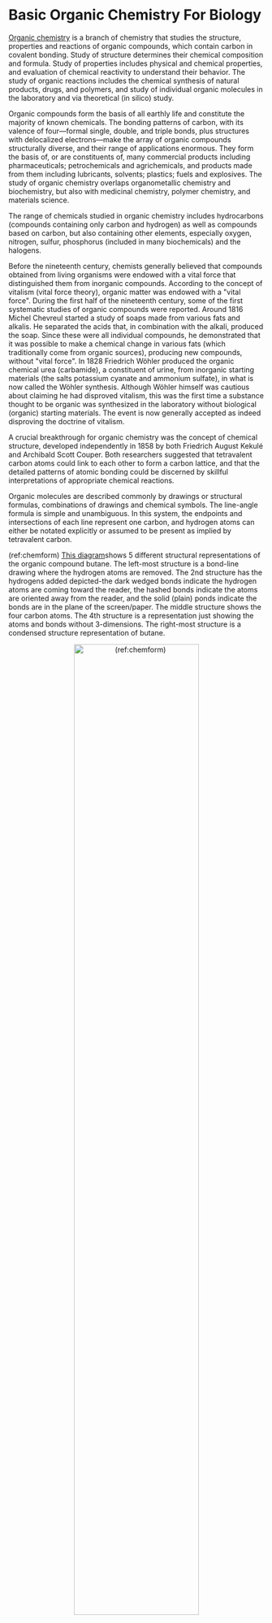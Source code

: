 # Basic Organic Chemistry For Biology

[Organic chemistry](https://en.wikipedia.org/wiki/Organic_chemistry) is a branch of chemistry that studies the structure, properties and reactions of organic compounds, which contain carbon in covalent bonding. Study of structure determines their chemical composition and formula. Study of properties includes physical and chemical properties, and evaluation of chemical reactivity to understand their behavior. The study of organic reactions includes the chemical synthesis of natural products, drugs, and polymers, and study of individual organic molecules in the laboratory and via theoretical (in silico) study.

Organic compounds form the basis of all earthly life and constitute the majority of known chemicals. The bonding patterns of carbon, with its valence of four—formal single, double, and triple bonds, plus structures with delocalized electrons—make the array of organic compounds structurally diverse, and their range of applications enormous. They form the basis of, or are constituents of, many commercial products including pharmaceuticals; petrochemicals and agrichemicals, and products made from them including lubricants, solvents; plastics; fuels and explosives. The study of organic chemistry overlaps organometallic chemistry and biochemistry, but also with medicinal chemistry, polymer chemistry, and materials science.

The range of chemicals studied in organic chemistry includes hydrocarbons (compounds containing only carbon and hydrogen) as well as compounds based on carbon, but also containing other elements, especially oxygen, nitrogen, sulfur, phosphorus (included in many biochemicals) and the halogens. 

Before the nineteenth century, chemists generally believed that compounds obtained from living organisms were endowed with a vital force that distinguished them from inorganic compounds. According to the concept of vitalism (vital force theory), organic matter was endowed with a "vital force". During the first half of the nineteenth century, some of the first systematic studies of organic compounds were reported. Around 1816 Michel Chevreul started a study of soaps made from various fats and alkalis. He separated the acids that, in combination with the alkali, produced the soap. Since these were all individual compounds, he demonstrated that it was possible to make a chemical change in various fats (which traditionally come from organic sources), producing new compounds, without "vital force". In 1828 Friedrich Wöhler produced the organic chemical urea (carbamide), a constituent of urine, from inorganic starting materials (the salts potassium cyanate and ammonium sulfate), in what is now called the Wöhler synthesis. Although Wöhler himself was cautious about claiming he had disproved vitalism, this was the first time a substance thought to be organic was synthesized in the laboratory without biological (organic) starting materials. The event is now generally accepted as indeed disproving the doctrine of vitalism.

A crucial breakthrough for organic chemistry was the concept of chemical structure, developed independently in 1858 by both Friedrich August Kekulé and Archibald Scott Couper. Both researchers suggested that tetravalent carbon atoms could link to each other to form a carbon lattice, and that the detailed patterns of atomic bonding could be discerned by skillful interpretations of appropriate chemical reactions.

Organic molecules are described commonly by drawings or structural formulas, combinations of drawings and chemical symbols. The line-angle formula is simple and unambiguous. In this system, the endpoints and intersections of each line represent one carbon, and hydrogen atoms can either be notated explicitly or assumed to be present as implied by tetravalent carbon.

(ref:chemform) [This diagram](https://commons.wikimedia.org/wiki/File:Stuctural_drawings_of_butane_854px.jpg)shows 5 different structural representations of the organic compound butane. The left-most structure is a bond-line drawing where the hydrogen atoms are removed. The 2nd structure has the hydrogens added depicted-the dark wedged bonds indicate the hydrogen atoms are coming toward the reader, the hashed bonds indicate the atoms are oriented away from the reader, and the solid (plain) ponds indicate the bonds are in the plane of the screen/paper. The middle structure shows the four carbon atoms. The 4th structure is a representation just showing the atoms and bonds without 3-dimensions. The right-most structure is a condensed structure representation of butane. 

<div class="figure" style="text-align: center">
<img src="./figures/chemistry/Stuctural_drawings_of_butane_854px.jpg" alt="(ref:chemform)" width="70%" />
<p class="caption">(\#fig:chemstrucrep)(ref:chemform)</p>
</div>

The era of the pharmaceutical industry began in the last decade of the 19th century when the manufacturing of acetylsalicylic acid—more commonly referred to as aspirin—in Germany was started by Bayer. By 1910 Paul Ehrlich and his laboratory group began developing arsenic-based arsphenamine, (Salvarsan), as the first effective medicinal treatment of syphilis, and thereby initiated the medical practice of chemotherapy. Ehrlich popularized the concepts of "magic bullet" drugs and of systematically improving drug therapies. His laboratory made decisive contributions to developing antiserum for diphtheria and standardizing therapeutic serums.

In the early part of the 20th century, polymers and enzymes were shown to be large organic molecules, and petroleum was shown to be of biological origin.

The majority of chemical compounds occurring in biological organisms are carbon compounds, so the association between organic chemistry and biochemistry is so close that biochemistry might be regarded as in essence a branch of organic chemistry. Although the history of biochemistry might be taken to span some four centuries, fundamental understanding of the field only began to develop in the late 19th century and the actual term biochemistry was coined around the start of 20th century.

## Functional groups

The concept of functional groups is central in organic chemistry, both as a means to classify structures and for predicting properties. A functional group is a molecular module, and the reactivity of that functional group is assumed, within limits, to be the same in a variety of molecules. Functional groups can have a decisive influence on the chemical and physical properties of organic compounds. Molecules are classified based on their functional groups. Alcohols, for example, all have the subunit C-O-H. All alcohols tend to be somewhat hydrophilic, usually form esters, and usually can be converted to the corresponding halides. Most functional groups feature heteroatoms (atoms other than C and H). Organic compounds are classified according to functional groups, alcohols, carboxylic acids, amines, etc.

Combining the names of functional groups with the names of the parent alkanes generates what is termed a systematic nomenclature for naming organic compounds. In traditional nomenclature, the first carbon atom after the carbon that attaches to the functional group is called the alpha carbon; the second, beta carbon, the third, gamma carbon, etc. If there is another functional group at a carbon, it may be named with the Greek letter, e.g., the gamma-amine in gamma-aminobutyric acid is on the third carbon of the carbon chain attached to the carboxylic acid group. IUPAC conventions call for numeric labeling of the position, e.g. 4-aminobutanoic acid. In traditional names various qualifiers are used to label isomers, for example, isopropanol (IUPAC name: propan-2-ol) is an isomer of n-propanol (propan-1-ol). The term moiety has some overlap with the term "functional group". However, a moiety is an entire "half" of a molecule, which can be not only a single functional group, but also a larger unit consisting of multiple functional groups. For example, an "aryl moiety" may be any group containing an aromatic ring, regardless of how many functional groups the said aryl has.

<table class="table" style="margin-left: auto; margin-right: auto;">
<caption>(\#tab:functionalgroups)Some biologically important functional groups containing oxygen or nitrogen</caption>
 <thead>
  <tr>
   <th style="text-align:center;"> Chemical class </th>
   <th style="text-align:center;"> Group </th>
   <th style="text-align:center;"> Formula </th>
   <th style="text-align:center;"> Prefix </th>
   <th style="text-align:center;"> Example </th>
  </tr>
 </thead>
<tbody>
  <tr>
   <td style="text-align:center;"> Alcohol </td>
   <td style="text-align:center;"> Hydroxyl </td>
   <td style="text-align:center;"> ROH </td>
   <td style="text-align:center;"> hydroxy- </td>
   <td style="text-align:center;"> Methanol </td>
  </tr>
  <tr>
   <td style="text-align:center;"> Ketone </td>
   <td style="text-align:center;"> Carbonyl </td>
   <td style="text-align:center;"> RCOR' </td>
   <td style="text-align:center;"> -oyl- (-COR')oroxo- (=O) </td>
   <td style="text-align:center;"> Butanone(Methyl ethyl ketone) </td>
  </tr>
  <tr>
   <td style="text-align:center;"> Aldehyde </td>
   <td style="text-align:center;"> Aldehyde </td>
   <td style="text-align:center;"> RCHO </td>
   <td style="text-align:center;"> formyl- (-COH)oroxo- (=O) </td>
   <td style="text-align:center;"> Acetaldehyde(Ethanal) </td>
  </tr>
  <tr>
   <td style="text-align:center;"> Carboxylate </td>
   <td style="text-align:center;"> Carboxylate </td>
   <td style="text-align:center;"> RCOO− </td>
   <td style="text-align:center;"> carboxy- </td>
   <td style="text-align:center;"> Sodium acetate(Sodium ethanoate) </td>
  </tr>
  <tr>
   <td style="text-align:center;"> Carboxylic acid </td>
   <td style="text-align:center;"> Carboxyl </td>
   <td style="text-align:center;"> RCOOH </td>
   <td style="text-align:center;"> carboxy- </td>
   <td style="text-align:center;"> Acetic acid(Ethanoic acid) </td>
  </tr>
  <tr>
   <td style="text-align:center;"> Ester </td>
   <td style="text-align:center;"> Carboalkoxy </td>
   <td style="text-align:center;"> RCOOR' </td>
   <td style="text-align:center;"> alkanoyloxy-oralkoxycarbonyl </td>
   <td style="text-align:center;"> Ethyl butyrate(Ethyl butanoate) </td>
  </tr>
  <tr>
   <td style="text-align:center;"> Amide </td>
   <td style="text-align:center;"> Carboxamide </td>
   <td style="text-align:center;"> RCONR'R" </td>
   <td style="text-align:center;"> carboxamido-orcarbamoyl- </td>
   <td style="text-align:center;"> Acetamide(Ethanamide) </td>
  </tr>
  <tr>
   <td style="text-align:center;"> Amines </td>
   <td style="text-align:center;"> Primary amine </td>
   <td style="text-align:center;"> RNH2 </td>
   <td style="text-align:center;"> amino- </td>
   <td style="text-align:center;"> Methylamine(Methanamine) </td>
  </tr>
  <tr>
   <td style="text-align:center;"> Amines </td>
   <td style="text-align:center;"> Secondary amine </td>
   <td style="text-align:center;"> R'R"NH </td>
   <td style="text-align:center;"> amino- </td>
   <td style="text-align:center;"> Dimethylamine </td>
  </tr>
  <tr>
   <td style="text-align:center;"> Amines </td>
   <td style="text-align:center;"> Tertiary amine </td>
   <td style="text-align:center;"> R3N </td>
   <td style="text-align:center;"> amino- </td>
   <td style="text-align:center;"> Trimethylamine </td>
  </tr>
  <tr>
   <td style="text-align:center;"> Amines </td>
   <td style="text-align:center;"> 4° ammonium ion </td>
   <td style="text-align:center;"> R4N+ </td>
   <td style="text-align:center;"> ammonio- </td>
   <td style="text-align:center;"> Choline </td>
  </tr>
</tbody>
</table>

## Biomolecules

A biomolecule or biological molecule is a loosely used term for molecules present in organisms that are essential to one or more typically biological processes, such as cell division, morphogenesis, or development. Biomolecules include large macromolecules (or polyanions) such as proteins, carbohydrates, lipids, and nucleic acids, as well as small molecules such as primary metabolites, secondary metabolites and natural products. A more general name for this class of material is biological materials. Biomolecules are usually endogenous, produced within the organism but organisms usually need exogenous biomolecules, for example certain nutrients, to survive.

Biology and its subfields of biochemistry and molecular biology study biomolecules and their reactions. Most biomolecules are organic compounds, and just four elements—oxygen, carbon, hydrogen, and nitrogen—make up 96% of the human body's mass. But many other elements, such as the various biometals, are present in small amounts.

The uniformity of both specific types of molecules (the biomolecules) and of certain metabolic pathways are invariant features among the wide diversity of life forms; thus these biomolecules and metabolic pathways are referred to as "biochemical universals" or "theory of material unity of the living beings", a unifying concept in biology, along with cell theory and evolution theory.

A macromolecule is a very large molecule, such as protein, commonly composed of the polymerization of smaller subunits called monomers. They are typically composed of thousands of atoms or more. A substance that is composed of macromolecules is called a polymer. The most common macromolecules in biochemistry are biopolymers (nucleic acids, proteins, and carbohydrates) and large non-polymeric molecules (such as lipids and macrocycles), synthetic fibers as well as experimental materials such as carbon nanotubes.

Macromolecules are large molecules composed of thousands of covalently connected atoms. Carbohydrates, lipids, proteins, and nucleic acids are all macromolecules. Macromolecules are formed by many monomers linking together, forming a polymer. Carbohydrates are composed of carbon, oxygen, and hydrogen. The monomer of carbohydrates are monosaccharides. There are three forms of carbohydrates: energy, storage, and structural molecules. A disaccharide is formed when a dehydration reaction joins two monosaccharides. Another type of macromolecules are lipids. Lipids are hydrocarbons that do not form polymers. Fats are constructed from glycerol and fatty acids. Phospholipids are commonly found in the phospholipid bilayer of membranes. They have hydrophilic heads and hydrophopic tails. A protein is another type of macromolecules. Amino acids are the monomers of proteins. Proteins have many different functions. There are proteins that are used for structural support, storage, transport, cellular communication, movement, defense against foreign substances, and more. Nucleic acids transmit and help express hereditary information. They are made up of monomers called nucleotides. Two types of nucleic acids are DNA and RNA.

All living organisms are dependent on three essential biopolymers for their biological functions: DNA, RNA and proteins. Each of these molecules is required for life since each plays a distinct, indispensable role in the cell. The simple summary is that DNA makes RNA, and then RNA makes proteins.

DNA, RNA, and proteins all consist of a repeating structure of related building blocks (nucleotides in the case of DNA and RNA, amino acids in the case of proteins). In general, they are all unbranched polymers, and so can be represented in the form of a string. Indeed, they can be viewed as a string of beads, with each bead representing a single nucleotide or amino acid monomer linked together through covalent chemical bonds into a very long chain.

In most cases, the monomers within the chain have a strong propensity to interact with other amino acids or nucleotides. In DNA and RNA, this can take the form of Watson-Crick base pairs (G-C and A-T or A-U), although many more complicated interactions can and do occur.

<table class="table" style="margin-left: auto; margin-right: auto;">
 <thead>
  <tr>
   <th style="text-align:left;"> Macromolecule (Polymer) </th>
   <th style="text-align:left;"> Building Block (Monomer) </th>
   <th style="text-align:left;"> Joining Bond </th>
  </tr>
 </thead>
<tbody>
  <tr>
   <td style="text-align:left;width: 10em; "> Proteins </td>
   <td style="text-align:left;width: 10em; "> Amino acids </td>
   <td style="text-align:left;width: 10em; "> Peptide </td>
  </tr>
  <tr>
   <td style="text-align:left;width: 10em; "> DNA </td>
   <td style="text-align:left;width: 10em; "> Nucleotides (a phoshate, ribose, and a base- adenine, guanine, thymine, or cytosine) </td>
   <td style="text-align:left;width: 10em; "> Phoshodiester </td>
  </tr>
  <tr>
   <td style="text-align:left;width: 10em; "> RNA </td>
   <td style="text-align:left;width: 10em; "> Nucleotides (a phoshate, ribose, and a base- adenine, guanine, Uracil, or cytosine) </td>
   <td style="text-align:left;width: 10em; "> Phoshodiester </td>
  </tr>
  <tr>
   <td style="text-align:left;width: 10em; "> Polysaccharides (carbohydrates) </td>
   <td style="text-align:left;width: 10em; "> Monosaccharides </td>
   <td style="text-align:left;width: 10em; "> Glycosidic </td>
  </tr>
  <tr>
   <td style="text-align:left;width: 10em; "> Lipids </td>
   <td style="text-align:left;width: 10em; "> unlike the other macromolecules, lipids are not defined by chemical Structure. Lipids are any organic nonpolar molecule. </td>
   <td style="text-align:left;width: 10em; "> Some lipids are held together by ester bonds; some are huge aggregates of small molecules held together by hydrophobic interactions. </td>
  </tr>
</tbody>
</table>

## Proteins

[Proteins](https://en.wikipedia.org/wiki/Protein) are large biomolecules, or macromolecules, consisting of one or more long chains of amino acid residues. Proteins perform a vast array of functions within organisms, including catalysing metabolic reactions, DNA replication, responding to stimuli, providing structure to cells, and organisms, and transporting molecules from one location to another. Proteins differ from one another primarily in their sequence of amino acids, which is dictated by the nucleotide sequence of their genes, and which usually results in protein folding into a specific 3D structure that determines its activity.

A linear chain of amino acid residues is called a polypeptide. A protein contains at least one long polypeptide. Short polypeptides, containing less than 20–30 residues, are rarely considered to be proteins and are commonly called peptides, or sometimes oligopeptides. The individual amino acid residues are bonded together by peptide bonds and adjacent amino acid residues. The sequence of amino acid residues in a protein is defined by the sequence of a gene, which is encoded in the genetic code. In general, the genetic code specifies 20 standard amino acids; but in certain organisms the genetic code can include selenocysteine and—in certain archaea—pyrrolysine. Shortly after or even during synthesis, the residues in a protein are often chemically modified by post-translational modification, which alters the physical and chemical properties, folding, stability, activity, and ultimately, the function of the proteins. Some proteins have non-peptide groups attached, which can be called prosthetic groups or cofactors. Proteins can also work together to achieve a particular function, and they often associate to form stable protein complexes.

(ref:pepbond) [Chemical structure of the peptide bond (bottom) and the three-dimensional structure of a peptide bond between an alanine and an adjacent amino acid (top/inset). The bond itself is made of the CHON elements.](https://commons.wikimedia.org/wiki/File:Peptide-Figure-Revised.png) 

<div class="figure" style="text-align: center">
<img src="./figures/chemistry/Peptide-Figure-Revised.png" alt="(ref:pepbond)" width="70%" />
<p class="caption">(\#fig:peptidebond)(ref:pepbond)</p>
</div>

Once formed, proteins only exist for a certain period and are then degraded and recycled by the cell's machinery through the process of protein turnover. A protein's lifespan is measured in terms of its half-life and covers a wide range. They can exist for minutes or years with an average lifespan of 1–2 days in mammalian cells. Abnormal or misfolded proteins are degraded more rapidly either due to being targeted for destruction or due to being unstable.

Like other biological macromolecules such as polysaccharides and nucleic acids, proteins are essential parts of organisms and participate in virtually every process within cells. Many proteins are enzymes that catalyse biochemical reactions and are vital to metabolism. Proteins also have structural or mechanical functions, such as actin and myosin in muscle and the proteins in the cytoskeleton, which form a system of scaffolding that maintains cell shape. Other proteins are important in cell signaling, immune responses, cell adhesion, and the cell cycle. In animals, proteins are needed in the diet to provide the essential amino acids that cannot be synthesized. Digestion breaks the proteins down for use in the metabolism.

Proteins may be purified from other cellular components using a variety of techniques such as ultracentrifugation, precipitation, electrophoresis, and chromatography; the advent of genetic engineering has made possible a number of methods to facilitate purification. Methods commonly used to study protein structure and function include immunohistochemistry, site-directed mutagenesis, X-ray crystallography, nuclear magnetic resonance and mass spectrometry.

Proteins were recognized as a distinct class of biological molecules in the eighteenth century by Antoine Fourcroy and others, distinguished by the molecules' ability to coagulate or flocculate under treatments with heat or acid. Noted examples at the time included albumin from egg whites, blood serum albumin, fibrin, and wheat gluten.

Proteins were first described by the Dutch chemist Gerardus Johannes Mulder and named by the Swedish chemist Jöns Jacob Berzelius in 1838. Mulder carried out elemental analysis of common proteins and found that nearly all proteins had the same empirical formula, C~400~H~620~N~100~O~120~P~1~S~1~. He came to the erroneous conclusion that they might be composed of a single type of (very large) molecule. The term "protein" to describe these molecules was proposed by Mulder's associate Berzelius; protein is derived from the Greek word πρώτειος (proteios), meaning "primary", "in the lead", or "standing in front", + *-in*. Mulder went on to identify the products of protein degradation such as the amino acid leucine for which he found a (nearly correct) molecular weight of 131 Da. Prior to "protein", other names were used, like "albumins" or "albuminous materials" (Eiweisskörper, in German).

Early nutritional scientists such as the German Carl von Voit believed that protein was the most important nutrient for maintaining the structure of the body, because it was generally believed that "flesh makes flesh." Karl Heinrich Ritthausen extended known protein forms with the identification of glutamic acid. At the Connecticut Agricultural Experiment Station a detailed review of the vegetable proteins was compiled by Thomas Burr Osborne. Working with Lafayette Mendel and applying Liebig's law of the minimum in feeding laboratory rats, the nutritionally essential amino acids were established. The work was continued and communicated by William Cumming Rose. The understanding of proteins as polypeptides came through the work of Franz Hofmeister and Hermann Emil Fischer in 1902. The central role of proteins as enzymes in living organisms was not fully appreciated until 1926, when James B. Sumner showed that the enzyme urease was in fact a protein.

The difficulty in purifying proteins in large quantities made them very difficult for early protein biochemists to study. Hence, early studies focused on proteins that could be purified in large quantities, e.g., those of blood, egg white, various toxins, and digestive/metabolic enzymes obtained from slaughterhouses. In the 1950s, the Armour Hot Dog Co. purified 1 kg of pure bovine pancreatic ribonuclease A and made it freely available to scientists; this gesture helped ribonuclease A become a major target for biochemical study for the following decades.

Linus Pauling is credited with the successful prediction of regular protein secondary structures based on hydrogen bonding, an idea first put forth by William Astbury in 1933. Later work by Walter Kauzmann on denaturation, based partly on previous studies by Kaj Linderstrøm-Lang, contributed an understanding of protein folding and structure mediated by hydrophobic interactions.

The first protein to be sequenced was insulin, by Frederick Sanger, in 1949. Sanger correctly determined the amino acid sequence of insulin, thus conclusively demonstrating that proteins consisted of linear polymers of amino acids rather than branched chains, colloids, or cyclols. He won the Nobel Prize for this achievement in 1958.

The first protein structures to be solved were hemoglobin and myoglobin, by Max Perutz and Sir John Cowdery Kendrew, respectively, in 1958. As of 2017, the Protein Data Bank has over 126,060 atomic-resolution structures of proteins. In more recent times, cryo-electron microscopy of large macromolecular assemblies and computational protein structure prediction of small protein domains are two methods approaching atomic resolution.

Most proteins consist of linear polymers built from series of up to 20 different L-α- amino acids. All proteinogenic amino acids possess common structural features, including an α-carbon to which an amino group, a carboxyl group, and a variable side chain are bonded. Only proline differs from this basic structure as it contains an unusual ring to the N-end amine group, which forces the CO–NH amide moiety into a fixed conformation. The side chains of the standard amino acids, detailed in the list of standard amino acids, have a great variety of chemical structures and properties; it is the combined effect of all of the amino acid side chains in a protein that ultimately determines its three-dimensional structure and its chemical reactivity. The amino acids in a polypeptide chain are linked by peptide bonds. Once linked in the protein chain, an individual amino acid is called a residue, and the linked series of carbon, nitrogen, and oxygen atoms are known as the main chain or protein backbone.

The peptide bond has two resonance forms that contribute some double-bond character and inhibit rotation around its axis, so that the alpha carbons are roughly coplanar. The other two dihedral angles in the peptide bond determine the local shape assumed by the protein backbone. The end with a free amino group is known as the N-terminus or amino terminus, whereas the end of the protein with a free carboxyl group is known as the C-terminus or carboxy terminus (the sequence of the protein is written from N-terminus to C-terminus, from left to right).

The words protein, polypeptide, and peptide are a little ambiguous and can overlap in meaning. Protein is generally used to refer to the complete biological molecule in a stable conformation, whereas peptide is generally reserved for a short amino acid oligomers often lacking a stable 3D structure. But the boundary between the two is not well defined and usually lies near 20–30 residues. Polypeptide can refer to any single linear chain of amino acids, usually regardless of length, but often implies an absence of a defined conformation.

Proteins can interact with many types of molecules, including with other proteins, with lipids, with carboyhydrates, and with DNA.

It has been estimated that average-sized bacteria contain about 2 million proteins per cell (e.g. E. coli and Staphylococcus aureus). Smaller bacteria, such as Mycoplasma or spirochetes contain fewer molecules, on the order of 50,000 to 1 million. By contrast, eukaryotic cells are larger and thus contain much more protein. For instance, yeast cells have been estimated to contain about 50 million proteins and human cells on the order of 1 to 3 billion. The concentration of individual protein copies ranges from a few molecules per cell up to 20 million. Not all genes coding proteins are expressed in most cells and their number depends on, for example, cell type and external stimuli. For instance, of the 20,000 or so proteins encoded by the human genome, only 6,000 are detected in lymphoblastoid cells. Moreover, the number of proteins the genome encodes correlates well with the organism complexity. Eukaryotes have 15,000, bacteria have 3,200, archaea have 2,400, and viruses have 42 proteins on average coded in their respective genomes.

Proteins are assembled from amino acids using information encoded in genes. Each protein has its own unique amino acid sequence that is specified by the nucleotide sequence of the gene encoding this protein. The genetic code is a set of three-nucleotide sets called codons and each three-nucleotide combination designates an amino acid, for example AUG (adenine–uracil–guanine) is the code for methionine. Because DNA contains four nucleotides, the total number of possible codons is 64; hence, there is some redundancy in the genetic code, with some amino acids specified by more than one codon. Genes encoded in DNA are first transcribed into pre-messenger RNA (mRNA) by proteins such as RNA polymerase. Most organisms then process the pre-mRNA (also known as a primary transcript) using various forms of Post-transcriptional modification to form the mature mRNA, which is then used as a template for protein synthesis by the ribosome. In prokaryotes the mRNA may either be used as soon as it is produced, or be bound by a ribosome after having moved away from the nucleoid. In contrast, eukaryotes make mRNA in the cell nucleus and then translocate it across the nuclear membrane into the cytoplasm, where protein synthesis then takes place. The rate of protein synthesis is higher in prokaryotes than eukaryotes and can reach up to 20 amino acids per second.

The process of synthesizing a protein from an mRNA template is known as translation. The mRNA is loaded onto the ribosome and is read three nucleotides at a time by matching each codon to its base pairing anticodon located on a transfer RNA molecule, which carries the amino acid corresponding to the codon it recognizes. The enzyme aminoacyl tRNA synthetase "charges" the tRNA molecules with the correct amino acids. The growing polypeptide is often termed the nascent chain. Proteins are always biosynthesized from N-terminus to C-terminus.

The size of a synthesized protein can be measured by the number of amino acids it contains and by its total molecular mass, which is normally reported in units of daltons (synonymous with atomic mass units), or the derivative unit kilodalton (kDa). The average size of a protein increases from Archaea to Bacteria to Eukaryote (283, 311, 438 residues and 31, 34, 49 kDa respectively) due to a bigger number of protein domains constituting proteins in higher organisms. For instance, yeast proteins are on average 466 amino acids long and 53 kDa in mass. The largest known proteins are the titins, a component of the muscle sarcomere, with a molecular mass of almost 3,000 kDa and a total length of almost 27,000 amino acids.

### Structure

Most proteins fold into unique 3D structures. The shape into which a protein naturally folds is known as its native conformation. Although many proteins can fold unassisted, simply through the chemical properties of their amino acids, others require the aid of molecular chaperones to fold into their native states. Biochemists often refer to four distinct aspects of a protein's structure:

* Primary structure: the amino acid sequence. A protein is a polyamide.
* Secondary structure: regularly repeating local structures stabilized by hydrogen bonds. The most common examples are the α-helix, β-sheet and turns. Because secondary structures are local, many regions of different secondary structure can be present in the same protein molecule.
* Tertiary structure: the overall shape of a single protein molecule; the spatial relationship of the secondary structures to one another. Tertiary structure is generally stabilized by nonlocal interactions, most commonly the formation of a hydrophobic core, but also through salt bridges, hydrogen bonds, disulfide bonds, and even posttranslational modifications. The term "tertiary structure" is often used as synonymous with the term fold. The tertiary structure is what controls the basic function of the protein.
* Quaternary structure: the structure formed by several protein molecules (polypeptide chains), usually called protein subunits in this context, which function as a single protein complex.
* Quinary structure: the signatures of protein surface that organize the crowded cellular interior. Quinary structure is dependent on transient, yet essential, macromolecular interactions that occur inside living cells.

(ref:protstruc) [The amino-acid sequence, the primary structure of a protein, determines the secondary (α-helix and β-sheet), tertiary and quaternary protein structures](https://commons.wikimedia.org/wiki/File:Protein_structure.png)

<div class="figure" style="text-align: center">
<img src="./figures/chemistry/Protein_structure.png" alt="(ref:protstuc)" width="70%" />
<p class="caption">(\#fig:proteinstructure )(ref:protstuc)</p>
</div>

Proteins are not entirely rigid molecules. In addition to these levels of structure, proteins may shift between several related structures while they perform their functions. In the context of these functional rearrangements, these tertiary or quaternary structures are usually referred to as "conformations", and transitions between them are called conformational changes. Such changes are often induced by the binding of a substrate molecule to an enzyme's active site, or the physical region of the protein that participates in chemical catalysis. In solution proteins also undergo variation in structure through thermal vibration and the collision with other molecules.


Proteins can be informally divided into three main classes, which correlate with typical tertiary structures: globular proteins, fibrous proteins, and membrane proteins. Almost all globular proteins are soluble and many are enzymes. Fibrous proteins are often structural, such as collagen, the major component of connective tissue, or keratin, the protein component of hair and nails. Membrane proteins often serve as receptors or provide channels for polar or charged molecules to pass through the cell membrane.

A special case of intramolecular hydrogen bonds within proteins, poorly shielded from water attack and hence promoting their own dehydration, are called dehydrons.

Many proteins are composed of several protein domains, i.e. segments of a protein that fold into distinct structural units. Domains usually also have specific functions, such as enzymatic activities (e.g. kinase) or they serve as binding modules (e.g. the SH3 domain binds to proline-rich sequences in other proteins).

Short amino acid sequences within proteins often act as recognition sites for other proteins. For instance, SH3 domains typically bind to short PxxP motifs (i.e. 2 prolines [P], separated by two unspecified amino acids [x], although the surrounding amino acids may determine the exact binding specificity). Many such motifs has been collected in the Eukaryotic Linear Motif (ELM) database.

### Cellular Functions of Proteins

Proteins are the chief actors within the cell, said to be carrying out the duties specified by the information encoded in genes. With the exception of certain types of RNA, most other biological molecules are relatively inert elements upon which proteins act. Proteins make up half the dry weight of an Escherichia coli cell, whereas other macromolecules such as DNA and RNA make up only 3% and 20%, respectively. The set of proteins expressed in a particular cell or cell type is known as its proteome.


The chief characteristic of proteins that also allows their diverse set of functions is their ability to bind other molecules specifically and tightly. The region of the protein responsible for binding another molecule is known as the binding site and is often a depression or "pocket" on the molecular surface. This binding ability is mediated by the tertiary structure of the protein, which defines the binding site pocket, and by the chemical properties of the surrounding amino acids' side chains. Protein binding can be extraordinarily tight and specific; for example, the ribonuclease inhibitor protein binds to human angiogenin with a sub-femtomolar dissociation constant (<10−15 M) but does not bind at all to its amphibian homolog onconase (>1 M). Extremely minor chemical changes such as the addition of a single methyl group to a binding partner can sometimes suffice to nearly eliminate binding; for example, the aminoacyl tRNA synthetase specific to the amino acid valine discriminates against the very similar side chain of the amino acid isoleucine.

Proteins can bind to other proteins as well as to small-molecule substrates. When proteins bind specifically to other copies of the same molecule, they can oligomerize to form fibrils; this process occurs often in structural proteins that consist of globular monomers that self-associate to form rigid fibers. Protein–protein interactions also regulate enzymatic activity, control progression through the cell cycle, and allow the assembly of large protein complexes that carry out many closely related reactions with a common biological function. Proteins can also bind to, or even be integrated into, cell membranes. The ability of binding partners to induce conformational changes in proteins allows the construction of enormously complex signaling networks. As interactions between proteins are reversible, and depend heavily on the availability of different groups of partner proteins to form aggregates that are capable to carry out discrete sets of function, study of the interactions between specific proteins is a key to understand important aspects of cellular function, and ultimately the properties that distinguish particular cell types.

The best-known role of proteins in the cell is as enzymes, which catalyse chemical reactions. Enzymes are usually highly specific and accelerate only one or a few chemical reactions. Enzymes carry out most of the reactions involved in metabolism, as well as manipulating DNA in processes such as DNA replication, DNA repair, and transcription. Some enzymes act on other proteins to add or remove chemical groups in a process known as posttranslational modification. About 4,000 reactions are known to be catalysed by enzymes. The rate acceleration conferred by enzymatic catalysis is often enormous—as much as 1017-fold increase in rate over the uncatalysed reaction in the case of orotate decarboxylase (78 million years without the enzyme, 18 milliseconds with the enzyme).

The molecules bound and acted upon by enzymes are called substrates. Although enzymes can consist of hundreds of amino acids, it is usually only a small fraction of the residues that come in contact with the substrate, and an even smaller fraction—three to four residues on average—that are directly involved in catalysis. The region of the enzyme that binds the substrate and contains the catalytic residues is known as the active site.

Dirigent proteins are members of a class of proteins that dictate the stereochemistry of a compound synthesized by other enzymes.

### Cell Signaling And Ligand Binding

Many proteins are involved in the process of cell signaling and signal transduction. Some proteins, such as insulin, are extracellular proteins that transmit a signal from the cell in which they were synthesized to other cells in distant tissues. Others are membrane proteins that act as receptors whose main function is to bind a signaling molecule and induce a biochemical response in the cell. Many receptors have a binding site exposed on the cell surface and an effector domain within the cell, which may have enzymatic activity or may undergo a conformational change detected by other proteins within the cell.

Antibodies are protein components of an adaptive immune system whose main function is to bind antigens, or foreign substances in the body, and target them for destruction. Antibodies can be secreted into the extracellular environment or anchored in the membranes of specialized B cells known as plasma cells. Whereas enzymes are limited in their binding affinity for their substrates by the necessity of conducting their reaction, antibodies have no such constraints. An antibody's binding affinity to its target is extraordinarily high.

Many ligand transport proteins bind particular small biomolecules and transport them to other locations in the body of a multicellular organism. These proteins must have a high binding affinity when their ligand is present in high concentrations, but must also release the ligand when it is present at low concentrations in the target tissues. The canonical example of a ligand-binding protein is haemoglobin, which transports oxygen from the lungs to other organs and tissues in all vertebrates and has close homologs in every biological kingdom. Lectins are sugar-binding proteins which are highly specific for their sugar moieties. Lectins typically play a role in biological recognition phenomena involving cells and proteins. Receptors and hormones are highly specific binding proteins.

Transmembrane proteins can also serve as ligand transport proteins that alter the permeability of the cell membrane to small molecules and ions. The membrane alone has a hydrophobic core through which polar or charged molecules cannot diffuse. Membrane proteins contain internal channels that allow such molecules to enter and exit the cell. Many ion channel proteins are specialized to select for only a particular ion; for example, potassium and sodium channels often discriminate for only one of the two ions.

### Structural Proteins

Structural proteins confer stiffness and rigidity to otherwise-fluid biological components. Most structural proteins are fibrous proteins; for example, collagen and elastin are critical components of connective tissue such as cartilage, and keratin is found in hard or filamentous structures such as hair, nails, feathers, hooves, and some animal shells. Some globular proteins can also play structural functions, for example, actin and tubulin are globular and soluble as monomers, but polymerize to form long, stiff fibers that make up the cytoskeleton, which allows the cell to maintain its shape and size.

Other proteins that serve structural functions are motor proteins such as myosin, kinesin, and dynein, which are capable of generating mechanical forces. These proteins are crucial for cellular motility of single celled organisms and the sperm of many multicellular organisms which reproduce sexually. They also generate the forces exerted by contracting muscles and play essential roles in intracellular transport.

## Carbohydrates

A [carbohydrate](https://en.wikipedia.org/wiki/Carbohydrate) is a biomolecule consisting of carbon (C), hydrogen (H) and oxygen (O) atoms, usually with a hydrogen–oxygen atom ratio of 2:1 (as in water) and thus with the empirical formula C~m~(H~2~O))~n~ (where m may be different from n). This formula holds true for monosaccharides. Some exceptions exist; for example, deoxyribose, a sugar component of DNA, has the empirical formula C~5~H~10~O~4~. The carbohydrates are technically hydrates of carbon; structurally it is more accurate to view them asaldoses and ketoses.

The term is most common in biochemistry, where it is a synonym of saccharide, a group that includes sugars, starch, and cellulose. The saccharides are divided into four chemical groups: monosaccharides, disaccharides, oligosaccharides, and polysaccharides. Monosaccharides and disaccharides, the smallest (lower molecular weight) carbohydrates, are commonly referred to as sugars. The word saccharide comes from the Greek word σάκχαρον (sákkharon), meaning "sugar". While the scientific nomenclature of carbohydrates is complex, the names of the monosaccharides and disaccharides very often end in the suffix -ose, as in the monosaccharides fructose (fruit sugar) and glucose (starch sugar) and the disaccharides sucrose (cane or beet sugar) and lactose (milk sugar).

(ref:sucrose) [The disaccharide sucrose](https://commons.wikimedia.org/wiki/File:Beta-D-Lactose.svg) 

<div class="figure" style="text-align: center">
<img src="./figures/chemistry/Saccharose2.svg" alt="(ref:sucrose)" width="70%" />
<p class="caption">(\#fig:sucrosestruc)(ref:sucrose)</p>
</div>

Carbohydrates perform numerous roles in living organisms. Polysaccharides serve for the storage of energy (e.g. starch and glycogen) and as structural components (e.g. cellulose in plants and chitin in arthropods). The 5-carbon monosaccharide ribose is an important component of coenzymes (e.g. ATP, FAD and NAD) and the backbone of the genetic molecule known as RNA. The related deoxyribose is a component of DNA. Saccharides and their derivatives include many other important biomolecules that play key roles in the immune system, fertilization, preventing pathogenesis, blood clotting, and development.

They are found in a wide variety of natural and processed foods. Starch is a polysaccharide. It is abundant in cereals (wheat, maize, rice), potatoes, and processed food based on cereal flour, such as bread, pizza or pasta. Sugars appear in human diet mainly as table sugar (sucrose, extracted from sugarcane or sugar beets), lactose (abundant in milk), glucose and fructose, both of which occur naturally in honey, many fruits, and some vegetables. Table sugar, milk, or honey are often added to drinks and many prepared foods such as jam, biscuits and cakes.

Cellulose, a polysaccharide found in the cell walls of all plants, is one of the main components of insoluble dietary fiber. Although it is not digestible, insoluble dietary fiber helps to maintain a healthy digestive system by easing defecation. Other polysaccharides contained in dietary fiber include resistant starch and inulin, which feed some bacteria in the microbiota of the large intestine, and are metabolized by these bacteria to yield short-chain fatty acids. 

In scientific literature, the term "carbohydrate" has many synonyms, like "sugar" (in the broad sense), "saccharide", "ose", "glucide", "hydrate of carbon" or "polyhydroxy compounds with aldehyde or ketone". Some of these terms, specially "carbohydrate" and "sugar", are also used with other meanings.

Formerly the name "carbohydrate" was used in chemistry for any compound with the formula C~m~ (H~2~O)~n~. Following this definition, some chemists considered formaldehyde (CH~2~O) to be the simplest carbohydrate, while others claimed that title for glycolaldehyde. Today, the term is generally understood in the biochemistry sense, which excludes compounds with only one or two carbons and includes many biological carbohydrates which deviate from this formula. For example, while the above representative formulas would seem to capture the commonly known carbohydrates, ubiquitous and abundant carbohydrates often deviate from this. For example, carbohydrates often display chemical groups such as: N-acetyl (e.g. chitin), sulphate (e.g. glycosaminoglycans), carboxylic acid (e.g. sialic acid) and deoxy modifications (e.g. fucose and sialic acid).

Natural saccharides are generally built of simple carbohydrates called monosaccharides with general formula (CH~2~O)~n~ where n is three or more. A typical monosaccharide has the structure H–(CHOH)~x~(C=O)–(CHOH)~y~–H, that is, an aldehyde or ketone with many hydroxyl groups added, usually one on each carbon atom that is not part of the aldehyde or ketone functional group. Examples of monosaccharides are glucose, fructose, and glyceraldehydes. However, some biological substances commonly called "monosaccharides" do not conform to this formula (e.g. uronic acids and deoxy-sugars such as fucose) and there are many chemicals that do conform to this formula but are not considered to be monosaccharides (e.g. formaldehyde CH~2~O and inositol (CH~2~O)~6~).

The open-chain form of a monosaccharide often coexists with a closed ring form where the aldehyde/ketone carbonyl group carbon (C=O) and hydroxyl group (–OH) react forming a hemiacetal with a new C–O–C bridge.

Monosaccharides can be linked together into what are called polysaccharides (or oligosaccharides) in a large variety of ways. Many carbohydrates contain one or more modified monosaccharide units that have had one or more groups replaced or removed. For example, deoxyribose, a component of DNA, is a modified version of ribose; chitin is composed of repeating units of N-acetyl glucosamine, a nitrogen-containing form of glucose.

Monosaccharides are the simplest carbohydrates in that they cannot be hydrolyzed to smaller carbohydrates. They are aldehydes or ketones with two or more hydroxyl groups. The general chemical formula of an unmodified monosaccharide is (C•H2))n, literally a "carbon hydrate". Monosaccharides are important fuel molecules as well as building blocks for nucleic acids. The smallest monosaccharides, for which n=3, are dihydroxyacetone and D- and L-glyceraldehydes.

Monosaccharides are the major fuel source for metabolism, being used both as an energy source (glucose being the most important in nature) and in biosynthesis. When monosaccharides are not immediately needed by many cells, they are often converted to more space-efficient forms, often polysaccharides. In many animals, including humans, this storage form is glycogen, especially in liver and muscle cells. In plants, starch is used for the same purpose. The most abundant carbohydrate, cellulose, is a structural component of the cell wall of plants and many forms of algae. Ribose is a component of RNA. Deoxyribose is a component of DNA. Lyxose is a component of lyxoflavin found in the human heart. Ribulose and xylulose occur in the pentose phosphate pahway. Galactose, a component of milk sugar lactose, is found in galactolipids in plant cell membranes and in glycoproteins in many tissues. Mannose occurs in human metabolism, especially in the glycosylation of certain proteins. Fructose, or fruit sugar, is found in many plants and humans, it is metabolized in the liver, absorbed directly into the intestines during digestion, and found in semen. Trehalose, a major sugar of insects, is rapidly hydrolyzed into two glucose molecules to support continuous flight.

Two joined monosaccharides are called a disaccharide and these are the simplest polysaccharides. Examples include sucrose and lactose. They are composed of two monosaccharide units bound together by a covalent bond known as a glycosidic linkage formed via a dehydration reaction, resulting in the loss of a hydrogen atom from one monosaccharide and a hydroxyl group from the other. The formula of unmodified disaccharides is C12H22O11. Although there are numerous kinds of disaccharides, a handful of disaccharides are particularly notable.

* Its monosaccharides: glucose and fructose
* Their ring types: glucose is a pyranose and fructose is a furanose
* How they are linked together: the oxygen on carbon number 1 (C1) of α-D-glucose is linked to the C2 of D-fructose.
* The -oside suffix indicates that the anomeric carbon of both monosaccharides participates in the glycosidic bond.
        
Lactose, a disaccharide composed of one D-galactose molecule and one D-glucose molecule, occurs naturally in mammalian milk. The systematic name for lactose is O-β-D-galactopyranosyl-(1→4)-D-glucopyranose. Other notable disaccharides include maltose (two D-glucoses linked α-1,4) and cellulobiose (two D-glucoses linked β-1,4). Disaccharides can be classified into two types: reducing and non-reducing disaccharides. If the functional group is present in bonding with another sugar unit, it is called a reducing disaccharide or biose. 

(ref:lactose) [The disaccharide lactose](https://commons.wikimedia.org/wiki/File:Beta-D-Lactose.svg) 

<div class="figure" style="text-align: center">
<img src="./figures/chemistry/Beta-D-Lactose.svg" alt="(ref:lactose)" width="70%" />
<p class="caption">(\#fig:lactosestruc)(ref:lactose)</p>
</div>

## Lipids

In biology and biochemistry, a [lipid](https://en.wikipedia.org/wiki/Lipid) is a macrobiomolecule that is soluble in nonpolar solvents. Non-polar solvents are typically hydrocarbons used to dissolve other naturally occurring hydrocarbon lipid molecules that do not (or do not easily) dissolve in water, including fatty acids, waxes, sterols, fat-soluble vitamins (such as vitamins A, D, E, and K), monoglycerides, diglycerides, triglycerides, and phospholipids.

(ref:comlip) [Structures of some common lipids.](https://commons.wikimedia.org/wiki/File:Common_lipids_lmaps.png) At the top are cholesterol and oleic acid. The middle structure is a triglyceride composed of oleoyl, stearoyl, and palmitoyl chains attached to a glycerol backbone. At the bottom is the common phospholipid phosphatidylcholine.

<div class="figure" style="text-align: center">
<img src="./figures/chemistry/Common_lipids_lmaps.png" alt="(ref:comlip)" width="70%" />
<p class="caption">(\#fig:commonlipids)(ref:comlip)</p>
</div>

The functions of lipids include storing energy, signaling, and acting as structural components of cell membranes. Lipids have applications in the cosmetic and food industries as well as in nanotechnology.

Scientists sometimes define lipids as hydrophobic or amphiphilic small molecules; the amphiphilic nature of some lipids allows them to form structures such as vesicles, multilamellar/unilamellar liposomes, or membranes in an aqueous environment. Biological lipids originate entirely or in part from two distinct types of biochemical subunits or "building-blocks": ketoacyl and isoprene groups. Using this approach, lipids may be divided into eight categories: fatty acids, glycerolipids, glycerophospholipids, sphingolipids, saccharolipids, and polyketides (derived from condensation of ketoacyl subunits); and sterol lipids and prenol lipids (derived from condensation of isoprene subunits).

Although the term "lipid" is sometimes used as a synonym for fats, fats are a subgroup of lipids called triglycerides. Lipids also encompass molecules such as fatty acids and their derivatives (including tri-, di-, monoglycerides, and phospholipids), as well as other sterol-containing metabolites such as cholesterol. Although humans and other mammals use various biosynthetic pathways both to break down and to synthesize lipids, some essential lipids can't be made this way and must be obtained from the diet.

Lipid may be regarded as organic substances relatively insoluble in water, soluble in organic solvents(alcohol, ether etc.) actually or potentially related to fatty acid and utilized by the living cells.

In 1815, Henri Braconnot classified lipids (graisses) in two categories, suifs (solid greases or tallow) and huiles (fluid oils). In 1823, Michel Eugène Chevreul developed a more detailed classification, including oils, greases, tallow, waxes, resins, balsams and volatile oils (or essential oils).

In 1827, William Prout recognized fat ("oily" alimentary matters), along with protein ("albuminous") and carbohydrate ("saccharine"), as an important nutrient for humans and animals.

The word "lipide" , which stems etymologically from the Greek lipos (fat), was introduced in 1923 by the french pharmacologist Gabriel Bertrand. Bertrands included in the concept not only the traditional fats (glycerides), but also the "lipoids", with a complex constitution. Despite the word "lipide" was unanimously approved by the international commission of Société de Chimie Biologique during the plenary session on the 3rd of July 1923. The word "lipide" has been later anglicized as "lipid" because of its pronunciation ('lɪpɪd). In the french language, the suffixe "-ide", from the ancient greek "-ίδης" (meaning 'son of' or 'descendant of'), is always pronounced (ɪd).

In 1947, T. P. Hilditch divided lipids into "simple lipids", with greases and waxes (true waxes, sterols, alcohols).

Fatty acids, or fatty acid residues when they are part of a lipid, are a diverse group of molecules synthesized by chain-elongation of an acetyl-CoA primer with malonyl-CoA or methylmalonyl-CoA groups in a process called fatty acid synthesis. They are made of a hydrocarbon chain that terminates with a carboxylic acid group; this arrangement confers the molecule with a polar, hydrophilic end, and a nonpolar, hydrophobic end that is insoluble in water. The fatty acid structure is one of the most fundamental categories of biological lipids and is commonly used as a building-block of more structurally complex lipids. The carbon chain, typically between four and 24 carbons long, may be saturated or unsaturated, and may be attached to functionalgroups containing oxygen, halogens, nitrogen, and sulfur. If a fatty acid contains a double bond, there is the possibility of either a cis or trans geometric isomerism, which significantly affects the molecule's configuration. Cis-double bonds cause the fatty acid chain to bend, an effect that is compounded with more double bonds in the chain. Three double bonds in 18-carbon linolenic acid, the most abundant fatty-acyl chains of plant thylakoid membranes, render these membranes highly fluid despite environmental low-temperatures, and also makes linolenic acid give dominating sharp peaks in high resolution 13-C NMR spectra of chloroplasts. This in turn plays an important role in the structure and function of cell membranes. Most naturally occurring fatty acids are of the cis configuration, although the trans form does exist in some natural and partially hydrogenated fats and oils.

Examples of biologically important fatty acids include the eicosanoids, derived primarily from arachidonic acid and eicosapentaenoic acid, that include prostaglandins, leukotrienes, and thromboxanes. Docosahexaenoic acid is also important in biological systems, particularly with respect to sight. Other major lipid classes in the fatty acid category are the fatty esters and fatty amides. Fatty esters include important biochemical intermediates such as wax esters, fatty acid thioester coenzyme A derivatives, fatty acid thioester ACP derivatives and fatty acid carnitines. The fatty amides include N-acyl ethanolamines, such as the cannabinoid neurotransmitter anandamide. 

Sterols, such as cholesterol and its derivatives, are an important component of membrane lipids, along with the glycerophospholipids and sphingomyelins. Other examples of sterols are the bile acids and their conjugates, which in mammals are oxidized derivatives of cholesterol and are synthesized in the liver. The plant equivalents are the phytosterols, such as β-sitosterol, stigmasterol, and brassicasterol; the latter compound is also used as a biomarker for algal growth. The predominant sterol in fungal cell membranes is ergosterol.

Sterols are steroids in which one of the hydrogen atoms is substituted with a hydroxyl group, at position 3 in the carbon chain. They have in common with steroids the same fused four-ring core structure. teroids have different biological roles as hormones and signaling molecules. The eighteen-carbon (C~18~) steroids include the estrogen family whereas the C19 steroids comprise the androgens such as testosterone and androsterone. The C~21~ subclass includes the progestogens as well as the glucocorticoids and mineralocorticoids. The secosteroids, comprising various forms of vitamin D, are characterized by cleavage of the B ring of the core structure.

Eukaryotic cells feature the compartmentalized membrane-bound organelles that carry out different biological functions. The glycerophospholipids are the main structural component of biological membranes, as the cellular plasma membrane and the intracellular membranes of organelles; in animal cells, the plasma membrane physically separates the intracellular components from the extracellular environment. The glycerophospholipids are amphipathic molecules (containing both hydrophobic and hydrophilic regions) that contain a glycerol core linked to two fatty acid-derived "tails" by ester linkages and to one "head" group by a phosphate ester linkage. While glycerophospholipids are he major component of biological membranes, other non-glyceride lipid components such as sphingomyelin and sterols (mainly cholesterol in animal cell membranes) are also found in biological membranes. In plants and algae, the galactosyldiacylglycerols, and sulfoquinovosyldiacylglycerol, which lack a phosphate group, are important components of membranes of chloroplasts and related organelles and are the most abundant lipids in photosynthetic tissues, including those of higher plants, algae and certain bacteria.

Plant thylakoid membranes have the largest lipid component of a non-bilayer forming monogalactosyl diglyceride (MGDG), and little phospholipids; despite this unique lipid composition, chloroplast thylakoid membranes have been shown to contain a dynamic lipid-bilayer matrix as revealed by magnetic resonance and electron microscope studies.

A biological membrane is a form of lamellar phase lipid bilayer. The formation of lipid bilayers is an energetically preferred process when the glycerophospholipids described above are in an aqueous environment. This is known as the hydrophobic effect. In an aqueous system, the polar heads of lipids align towards the polar, aqueous environment, while the hydrophobic tails minimize their contact with water and tend to cluster together, forming a vesicle; depending on the concentration of the lipid, this biophysical interaction may result in the formation of micelles, liposomes, or lipid bilayers. Other aggregations are also observed and form part of the polymorphism of amphiphile (lipid) behavior. Micelles and bilayers form in the polar medium by a process known as the hydrophobic effect. When dissolving a lipophilic or amphiphilic substance in a polar environment, the polar molecules (i.e., water in an aqueous solution) become more ordered around the dissolved lipophilic substance, since the polar molecules cannot form hydrogen bonds to the lipophilic areas of the amphiphile. So in an aqueous environment, the water molecules form an ordered "clathrate" cage around the dissolved lipophilic molecule.

The formation of lipids into protocell membranes represents a key step in models of abiogenesis, the origin of life.

Triglycerides, stored in adipose tissue, are a major form of energy storage both in animals and plants. They are a major source of energy because carbohydrates are fully reduced structures. In comparison to glycogen which would contribute only half of the energy per its pure mass, triglyceride carbons are all bonded to hydrogens, unlike in carbohydrates. The adipocyte, or fat cell, is designed for continuous synthesis and breakdown of triglycerides in animals, with breakdown controlled mainly by the activation of hormone-sensitive enzyme lipase. The complete oxidation of fatty acids provides high caloric content, about 38 kJ/g (9 kcal/g), compared with 17 kJ/g (4 kcal/g) for the breakdown of carbohydrates and proteins. Migratory birds that must fly long distances without eating use stored energy of triglycerides to fuel their flights.

(ref:triglyceride) [Example of an unsaturated fat triglyceride](https://commons.wikimedia.org/wiki/File:Fat_triglyceride_shorthand_formula.PNG) (C~55~H~98~O~6~). Left part: glycerol; right part, from top to bottom: palmitic acid, oleic acid, alpha-linolenic acid.

<div class="figure" style="text-align: center">
<img src="./figures/chemistry/Fat_triglyceride_shorthand_formula.PNG" alt="(ref:triglyceride)" width="70%" />
<p class="caption">(\#fig:simpletriglyceride)(ref:triglyceride)</p>
</div>

In recent years, evidence has emerged showing that lipid signaling is a vital part of the cell signaling. Lipid signaling may occur via activation of G protein-coupled or nuclear receptors, and members of several different lipid categories have been identified as signaling molecules and cellular messengers. These include sphingosine-1-phosphate, a sphingolipid derived from ceramide that is a potent messenger molecule involved in regulating calcium mobilization, cell growth, and apoptosis; diacylglycerol (DAG) and the phosphatidylinositol phosphates (PIPs), involved in calcium-mediated activation of protein kinase C; the prostaglandins, which are one type of fatty-acid derived eicosanoid involved in inflammation and immunity; the steroid hormones such as estrogen, testosterone and cortisol, which modulate a host of functions such as reproduction, metabolism and blood pressure; and the oxysterols such as 25-hydroxy-cholesterol that are liver X receptor agonists. Phosphatidylserine lipids are known to be involved in signaling for the phagocytosis of apoptotic cells or pieces of cells. They accomplish this by being exposed to the extracellular face of the cell membrane after the inactivation of flippases which place them exclusively on the cytosolic side and the activation of scramblases, which scramble the orientation of the phospholipids. After this occurs, other cells recognize the phosphatidylserines and phagocytosize the cells or cell fragments exposing them.

The "fat-soluble" vitamins (A, D, E and K) – which are isoprene-based lipids – are essential nutrients stored in the liver and fatty tissues, with a diverse range of functions. Acyl-carnitines are involved in the transport and metabolism of fatty acids in and out of mitochondria, where they undergo beta oxidation. Polyprenols and their phosphorylated derivatives also play important transport roles, in this case the transport of oligosaccharides across membranes. Polyprenol phosphate sugars and polyprenol diphosphate sugars function in extra-cytoplasmic glycosylation reactions, in extracellular polysaccharide biosynthesis (for instance, peptidoglycan polymerization in bacteria), and in eukaryotic protein N-glycosylation. Cardiolipins are a subclass of glycerophospholipids containing four acyl chains and three glycerol groups that are particularly abundant in the inner mitochondrial membrane. They are believed to activate enzymes involved with oxidative phosphorylation. Lipids also form the basis of steroid hormones.

## Nucleic Acids

Nucleic acids are the biopolymers, or large biomolecules, essential to all known forms of life. The term nucleic acid is the overall name for DNA and RNA. They are composed of nucleotides, which are the monomers made of three components: a 5-carbon sugar, a phosphate group and a nitrogenous base. If the sugar is a compound ribose, the polymer is RNA (ribonucleic acid); if the sugar is derived from ribose as deoxyribose, the polymer is DNA (deoxyribonucleic acid).

Nucleic acids are the most important of all biomolecules. These are found in abundance in all living things, where they function to create and encode and then store information of every living cell of every life-form organism on Earth. In turn, they function to transmit and express that information inside and outside the cell nucleus—to the interior operations of the cell and ultimately to the next generation of each living organism. The encoded information is contained and conveyed via the nucleic acid sequence, which provides the 'ladder-step' ordering of nucleotides within the molecules of RNA and DNA.

Strings of nucleotides are bonded to form helical backbones—typically, one for RNA, two for DNA—and assembled into chains of base-pairs selected from the five primary, or canonical, nucleobases, which are: adenine, cytosine, guanine, thymine, and uracil. Thymine occurs only in DNA and uracil only in RNA. Using amino acids and the process known as protein synthesis, the specific sequencing in DNA of these nucleobase-pairs enables storing and transmitting coded instructions as genes. In RNA, base-pair sequencing provides for manufacturing new proteins that determine the frames and parts and most chemical processes of all life forms

The term nucleic acid is the overall name for DNA and RNA, members of a family of biopolymers, and is synonymous with polynucleotide. Nucleic acids were named for their initial discovery within the nucleus, and for the presence of phosphate groups (related to phosphoric acid). Although first discovered within the nucleus of eukaryotic cells, nucleic acids are now known to be found in all life forms including within bacteria, archaea, mitochondria, chloroplasts, and viruses (There is debate as to whether viruses are living or non-living). All living cells contain both DNA and RNA (except some cells such as mature red blood cells), while viruses contain either DNA or RNA, but usually not both. The basic component of biological nucleic acids is the nucleotide, each of which contains a pentose sugar (ribose or deoxyribose), a phosphate group, and a nucleobase. Nucleic acids are also generated within the laboratory, through the use of enzymes (DNA and RNA polymerases) and by solid-phase chemical synthesis. The chemical methods also enable the generation of altered nucleic acids that are not found in nature, for example peptide nucleic acids.

Nucleic acids are generally very large molecules. Indeed, DNA molecules are probably the largest individual molecules known. Well-studied biological nucleic acid molecules range in size from 21 nucleotides (small interfering RNA) to large chromosomes (human chromosome 1 is a single molecule that contains 247 million base pairs).

In most cases, naturally occurring DNA molecules are double-stranded and RNA molecules are single-stranded. There are numerous exceptions, however—some viruses have genomes made of double-stranded RNA and other viruses have single-stranded DNA genomes, and, in some circumstances, nucleic acid structures with three or four strands can form.

Nucleic acids are linear polymers (chains) of nucleotides. Each nucleotide consists of three components: a purine or pyrimidine nucleobase (sometimes termed nitrogenous base or simply base), a pentose sugar, and a phosphate group. The substructure consisting of a nucleobase plus sugar is termed a nucleoside. Nucleic acid types differ in the structure of the sugar in their nucleotides–DNA contains 2'-deoxyribose while RNA contains ribose (where the only difference is the presence of a hydroxyl group). Also, the nucleobases found in the two nucleic acid types are different: adenine, cytosine, and guanine are found in both RNA and DNA, while thymine occurs in DNA and uracil occurs in RNA.

The sugars and phosphates in nucleic acids are connected to each other in an alternating chain (sugar-phosphate backbone) through phosphodiester linkages. In conventional nomenclature, the carbons to which the phosphate groups attach are the 3'-end and the 5'-end carbons of the sugar. This gives nucleic acids directionality, and the ends of nucleic acid molecules are referred to as 5'-end and 3'-end. The nucleobases are joined to the sugars via an N-glycosidic linkage involving a nucleobase ring nitrogen (N-1 for pyrimidines and N-9 for purines) and the 1' carbon of the pentose sugar ring.

### Deoxyribonucleic Acid (DNA)

Deoxyribonucleic acid (DNA) is a nucleic acid containing the genetic instructions used in the development and functioning of all known living organisms. The DNA segments carrying this genetic information are called genes. Likewise, other DNA sequences have structural purposes or are involved in regulating the use of this genetic information. Along with RNA and proteins, DNA is one of the three major macromolecules that are essential for all known forms of life. DNA consists of two long polymers of simple units called nucleotides, with backbones made of sugars and phosphate groups joined by ester bonds. These two strands run in opposite directions to each other and are, therefore, anti-parallel. Attached to each sugar is one of four types of molecules called nucleobases (informally, bases). It is the sequence of these four nucleobases along the backbone that encodes information. This information is read using the genetic code, which specifies the sequence of the amino acids within proteins. The code is read by copying stretches of DNA into the related nucleic acid RNA in a process called transcription. Within cells, DNA is organized into long structures called chromosomes. During cell division these chromosomes are duplicated in the process of DNA replication, providing each cell its own complete set of chromosomes. Eukaryotic organisms (animals, plants, fungi, and protists) store most of their DNA inside the cell nucleus and some of their DNA in organelles, such as mitochondria or chloroplasts. In contrast, prokaryotes (bacteria and archaea) store their DNA only in the cytoplasm. Within the chromosomes, chromatin proteins such as histones compact and organize DNA. These compact structures guide the interactions between DNA and other proteins, helping control which parts of the DNA are transcribed.

(ref:strucdna) The structure of the DNA double helix. A section of DNA. The bases lie horizontally between the two spiraling strands. The atoms in the structure are colour-coded by element (based on atomic coordinates of [PDB 1bna](https://www.rcsb.org/structure/1bna) rendered with open source molecular visualization tool PyMol.)

<div class="figure" style="text-align: center">
<img src="./figures/dna/dna_licorice.png" alt="(ref:strucdna)" width="70%" />
<p class="caption">(\#fig:structuredna)(ref:strucdna)</p>
</div>

### Ribonucleic Acid (RNA)

Ribonucleic acid (RNA) functions in converting genetic information from genes into the amino acid sequences of proteins. The three universal types of RNA include transfer RNA (tRNA), messenger RNA (mRNA), and ribosomal RNA (rRNA). Messenger RNA acts to carry genetic sequence information between DNA and ribosomes, directing protein synthesis. Ribosomal RNA is a major component of the ribosome, and catalyzes peptide bond formation. Transfer RNA serves as the carrier molecule for amino acids to be used in protein synthesis, and is responsible for decoding the mRNA. In addition, many other classes of RNA are now known.

